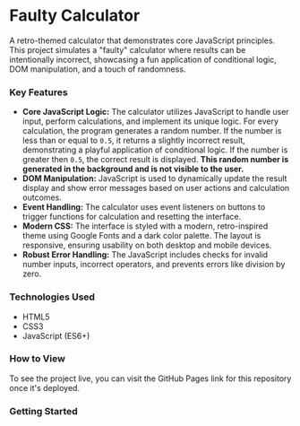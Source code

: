 # Faulty Calculator

A retro-themed calculator that demonstrates core JavaScript principles. This project simulates a "faulty" calculator where results can be intentionally incorrect, showcasing a fun application of conditional logic, DOM manipulation, and a touch of randomness.

### Key Features

* **Core JavaScript Logic:** The calculator utilizes JavaScript to handle user input, perform calculations, and implement its unique logic. For every calculation, the program generates a random number. If the number is less than or equal to `0.5`, it returns a slightly incorrect result, demonstrating a playful application of conditional logic. If the number is greater then `0.5`, the correct result is displayed. **This random number is generated in the background and is not visible to the user.**
* **DOM Manipulation:** JavaScript is used to dynamically update the result display and show error messages based on user actions and calculation outcomes.
* **Event Handling:** The calculator uses event listeners on buttons to trigger functions for calculation and resetting the interface.
* **Modern CSS:** The interface is styled with a modern, retro-inspired theme using Google Fonts and a dark color palette. The layout is responsive, ensuring usability on both desktop and mobile devices.
* **Robust Error Handling:** The JavaScript includes checks for invalid number inputs, incorrect operators, and prevents errors like division by zero.

### Technologies Used

* HTML5
* CSS3
* JavaScript (ES6+)

### How to View

To see the project live, you can visit the GitHub Pages link for this repository once it's deployed.

### Getting Started
